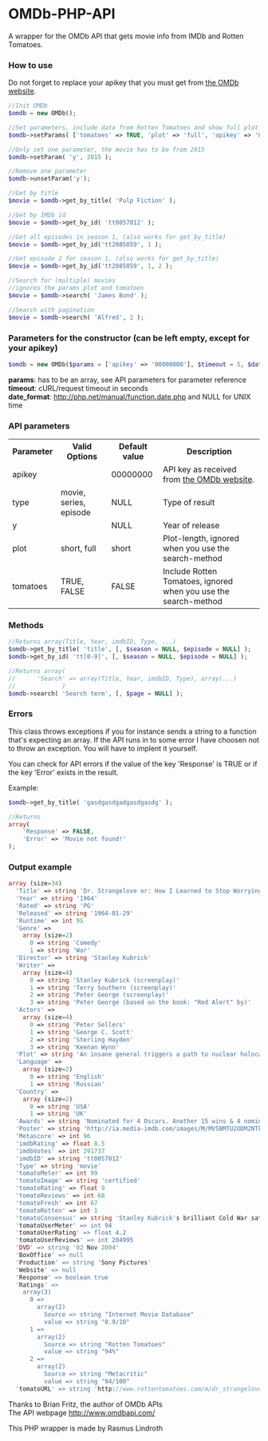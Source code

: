 # OMDb-PHP-API
A wrapper for the OMDb API that gets movie info from IMDb and Rotten Tomatoes.

### How to use
Do not forget to replace your apikey that you must get from [the OMDb website](http://www.omdbapi.com/apikey.aspx).
```php
//Init OMDb
$omdb = new OMDb();

//Set parameters, include data from Rotten Tomatoes and show full plot
$omdb->setParams( ['tomatoes' => TRUE, 'plot' => 'full', 'apikey' => '00000000'] );

//Only set one parameter, the movie has to be from 2015
$omdb->setParam( 'y', 2015 );

//Remove one parameter
$omdb->unsetParam('y');

//Get by title
$movie = $omdb->get_by_title( 'Pulp Fiction' );

//Get by IMDb id
$movie = $omdb->get_by_id( 'tt0057012' );

//Get all episodes in season 1, (also works for get_by_title)
$movie = $omdb->get_by_id('tt2085059', 1 );

//Get episode 2 for season 1, (also works for get_by_title)
$movie = $omdb->get_by_id('tt2085059', 1, 2 );

//Search for (multiple) movies
//ignores the params plot and tomatoes
$movie = $omdb->search( 'James Bond' );

//Search with pagination
$movie = $omdb->search( 'Alfred', 2 );
```

### Parameters for the constructor (can be left empty, except for your apikey)
```php
$omdb = new OMDb($params = ['apikey' => '00000000'], $timeout = 5, $date_format = 'Y-m-d');
```

<b>params</b>: has to be an array, see API parameters for parameter reference<br>
<b>timeout</b>: cURL/request timeout in seconds<br>
<b>date_format</b>: http://php.net/manual/function.date.php and NULL for UNIX time


### API parameters
<table>
    <tr>
        <th>Parameter</th>
        <th>Valid Options</th>
        <th>Default value</th>
        <th>Description</th>
    </tr>
    <tr>
        <td>apikey</td>
        <td></td>
        <td>00000000</td>
        <td>API key as received from <a href="http://www.omdbapi.com/apikey.aspx">the OMDb website</a>.</td>
    </tr>
    <tr>
        <td>type</td>
        <td>movie, series, episode</td>
        <td>NULL</td>
        <td>Type of result</td>
    </tr>
    <tr>
        <td>y</td>
        <td></td>
        <td>NULL</td>
        <td>Year of release </td>
    </tr>
    <tr>
        <td>plot</td>
        <td>short, full</td>
        <td>short</td>
        <td>Plot-length, ignored when you use the search-method</td>
    </tr>
    <tr>
        <td>tomatoes</td>
        <td>TRUE, FALSE</td>
        <td>FALSE</td>
        <td>Include Rotten Tomatoes, ignored when you use the search-method</td>
    </tr>
</table>

### Methods
```php
//Returns array(Title, Year, imdbID, Type, ...)
$omdb->get_by_title( 'title', [, $season = NULL, $episode = NULL] );
$omdb->get_by_id( 'tt[0-9]', [, $season = NULL, $episode = NULL] );

//Returns array(
//      'Search' => array(Title, Year, imdbID, Type), array(...)
//             )
$omdb->search( 'Search term', [, $page = NULL] );
```

### Errors
This class throws exceptions if you for instance sends a string to a function
that's expecting an array. If the API runs in to some error I have choosen not
to throw an exception. You will have to implent it yourself.

You can check for API errors if the value of the key 'Response' is TRUE or if
the key 'Error' exists in the result.

Example:
```php
$omdb->get_by_title( 'gasdgasdgadgasdgasdg' );

//Returns
array(
    'Response' => FALSE,
    'Error' => 'Movie not found!'
);
```

### Output example
```php
array (size=34)
  'Title' => string 'Dr. Strangelove or: How I Learned to Stop Worrying and Love the Bomb'
  'Year' => string '1964'
  'Rated' => string 'PG'
  'Released' => string '1964-01-29'
  'Runtime' => int 95
  'Genre' =>
    array (size=2)
      0 => string 'Comedy'
      1 => string 'War'
  'Director' => string 'Stanley Kubrick'
  'Writer' =>
    array (size=4)
      0 => string 'Stanley Kubrick (screenplay)'
      1 => string 'Terry Southern (screenplay)'
      2 => string 'Peter George (screenplay)'
      3 => string 'Peter George (based on the book: "Red Alert" by)'
  'Actors' =>
    array (size=4)
      0 => string 'Peter Sellers'
      1 => string 'George C. Scott'
      2 => string 'Sterling Hayden'
      3 => string 'Keenan Wynn'
  'Plot' => string 'An insane general triggers a path to nuclear holocaust that a war room full of politicians and generals frantically try to stop.'
  'Language' =>
    array (size=2)
      0 => string 'English'
      1 => string 'Russian'
  'Country' =>
    array (size=2)
      0 => string 'USA'
      1 => string 'UK'
  'Awards' => string 'Nominated for 4 Oscars. Another 15 wins & 4 nominations.'
  'Poster' => string 'http://ia.media-imdb.com/images/M/MV5BMTU2ODM2NTkxNF5BMl5BanBnXkFtZTcwOTMwMzU3Mg@@._V1_SX300.jpg'
  'Metascore' => int 96
  'imdbRating' => float 8.5
  'imdbVotes' => int 291737
  'imdbID' => string 'tt0057012'
  'Type' => string 'movie'
  'tomatoMeter' => int 99
  'tomatoImage' => string 'certified'
  'tomatoRating' => float 9
  'tomatoReviews' => int 68
  'tomatoFresh' => int 67
  'tomatoRotten' => int 1
  'tomatoConsensus' => string 'Stanley Kubrick's brilliant Cold War satire remains as funny and razor-sharp today as it was in 1964.'
  'tomatoUserMeter' => int 94
  'tomatoUserRating' => float 4.2
  'tomatoUserReviews' => int 204995
  'DVD' => string '02 Nov 2004'
  'BoxOffice' => null
  'Production' => string 'Sony Pictures'
  'Website' => null
  'Response' => boolean true
  'Ratings' =>
    array(3)
      0 =>
        array(2)
          Source => string "Internet Movie Database"
          value => string "8.9/10"
      1 =>
        array(2)
          Source => string "Rotten Tomatoes"
          value => string "94%"
      2 =>
        array(2)
          Source => string "Metacritic"
          value => string "94/100"
  'tomatoURL' => string 'http://www.rottentomatoes.com/m/dr_strangelove/'
```

Thanks to Brian Fritz, the author of OMDb APIs<br>
The API webpage
http://www.omdbapi.com/

This PHP wrapper is made by Rasmus Lindroth
